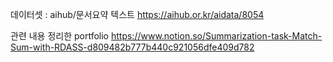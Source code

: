 데이터셋 : aihub/문서요약 텍스트
https://aihub.or.kr/aidata/8054

관련 내용 정리한 portfolio
https://www.notion.so/Summarization-task-Match-Sum-with-RDASS-d809482b777b440c921056dfe409d782
